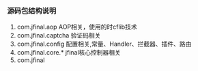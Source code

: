 ### 源码包结构说明
1. com.jfinal.aop AOP相关，使用的时cflib技术
2. com.jfinal.captcha 验证码相关
3. com.jfinal.config 配置相关,常量、Handler、拦截器、插件、路由
4. com.jfinal.core.* jfinal核心控制器相关
5. com.jfinal